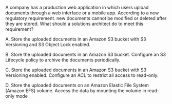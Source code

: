 A company has a production web application in which users upload documents through a web interface or a mobile app. According to a new regulatory requirement. new documents cannot be modified or deleted after they are stored. What should a solutions architect do to meet this requirement? 

A. Store the uploaded documents in an Amazon S3 bucket with S3 Versioning and S3 Object Lock enabled. 

B. Store the uploaded documents in an Amazon S3 bucket. Configure an S3 Lifecycle policy to archive the documents periodically. 

C. Store the uploaded documents in an Amazon S3 bucket with S3 Versioning enabled. Configure an ACL to restrict all access to read-only. 

D. Store the uploaded documents on an Amazon Elastic File System (Amazon EFS) volume. Access the data by mounting the volume in read-only mode